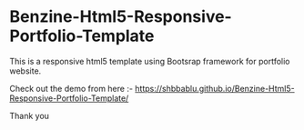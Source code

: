 # Benzine-Html5-Responsive-Portfolio-Template
This is a responsive html5 template using Bootsrap framework for portfolio website.

Check out the demo from here :- https://shbbablu.github.io/Benzine-Html5-Responsive-Portfolio-Template/  

Thank you
